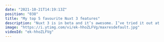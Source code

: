 ```yaml
---
date: "2021-10-21T14:19:13Z"
position: "038"
title: "My top 5 favourite Nuxt 3 features"
description: "Nuxt 3 is in beta and it’s awesome. I’ve tried it out at length and I have a couple of things to show you. These are my 5 favourite features Nuxt has to offer for your daily developer experience. \n\nhttps://v3.nuxtjs.org/\n\nFollow me here:\nWebsite: https://timbenniks.dev\nTwitter: https://twitter.com/timbenniks\nGithub: https://github.com/timbenniks"
image: "https://i.ytimg.com/vi/ek-hhoZLFVg/maxresdefault.jpg"
videoId: "ek-hhoZLFVg"
---
```


